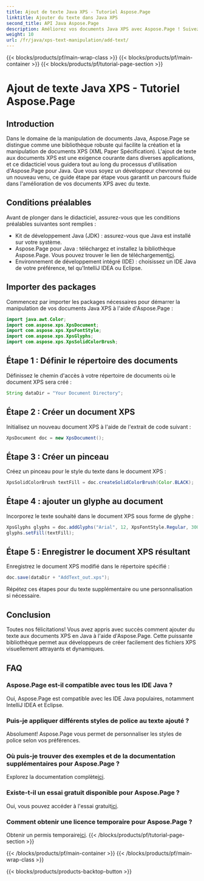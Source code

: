 ```yaml
---
title: Ajout de texte Java XPS - Tutoriel Aspose.Page
linktitle: Ajouter du texte dans Java XPS
second_title: API Java Aspose.Page
description: Améliorez vos documents Java XPS avec Aspose.Page ! Suivez notre guide étape par étape pour ajouter du texte sans effort. Élevez vos compétences en manipulation de documents dès aujourd’hui.
weight: 10
url: /fr/java/xps-text-manipulation/add-text/
---
```


{{< blocks/products/pf/main-wrap-class >}}
{{< blocks/products/pf/main-container >}}
{{< blocks/products/pf/tutorial-page-section >}}

# Ajout de texte Java XPS - Tutoriel Aspose.Page

## Introduction
Dans le domaine de la manipulation de documents Java, Aspose.Page se distingue comme une bibliothèque robuste qui facilite la création et la manipulation de documents XPS (XML Paper Spécification). L'ajout de texte aux documents XPS est une exigence courante dans diverses applications, et ce didacticiel vous guidera tout au long du processus d'utilisation d'Aspose.Page pour Java. Que vous soyez un développeur chevronné ou un nouveau venu, ce guide étape par étape vous garantit un parcours fluide dans l'amélioration de vos documents XPS avec du texte.
## Conditions préalables
Avant de plonger dans le didacticiel, assurez-vous que les conditions préalables suivantes sont remplies :
- Kit de développement Java (JDK) : assurez-vous que Java est installé sur votre système.
-  Aspose.Page pour Java : téléchargez et installez la bibliothèque Aspose.Page. Vous pouvez trouver le lien de téléchargement[ici](https://releases.aspose.com/page/java/).
- Environnement de développement intégré (IDE) : choisissez un IDE Java de votre préférence, tel qu'IntelliJ IDEA ou Eclipse.
## Importer des packages
Commencez par importer les packages nécessaires pour démarrer la manipulation de vos documents Java XPS à l'aide d'Aspose.Page :
```java
import java.awt.Color;
import com.aspose.xps.XpsDocument;
import com.aspose.xps.XpsFontStyle;
import com.aspose.xps.XpsGlyphs;
import com.aspose.xps.XpsSolidColorBrush;
```
## Étape 1 : Définir le répertoire des documents
Définissez le chemin d'accès à votre répertoire de documents où le document XPS sera créé :
```java
String dataDir = "Your Document Directory";
```
## Étape 2 : Créer un document XPS
Initialisez un nouveau document XPS à l'aide de l'extrait de code suivant :
```java
XpsDocument doc = new XpsDocument();
```
## Étape 3 : Créer un pinceau
Créez un pinceau pour le style du texte dans le document XPS :
```java
XpsSolidColorBrush textFill = doc.createSolidColorBrush(Color.BLACK);
```
## Étape 4 : ajouter un glyphe au document
Incorporez le texte souhaité dans le document XPS sous forme de glyphe :
```java
XpsGlyphs glyphs = doc.addGlyphs("Arial", 12, XpsFontStyle.Regular, 300f, 450f, "Hello World!");
glyphs.setFill(textFill);
```
## Étape 5 : Enregistrer le document XPS résultant
Enregistrez le document XPS modifié dans le répertoire spécifié :
```java
doc.save(dataDir + "AddText_out.xps");
```
Répétez ces étapes pour du texte supplémentaire ou une personnalisation si nécessaire.
## Conclusion
Toutes nos félicitations! Vous avez appris avec succès comment ajouter du texte aux documents XPS en Java à l'aide d'Aspose.Page. Cette puissante bibliothèque permet aux développeurs de créer facilement des fichiers XPS visuellement attrayants et dynamiques.
## FAQ
### Aspose.Page est-il compatible avec tous les IDE Java ?
Oui, Aspose.Page est compatible avec les IDE Java populaires, notamment IntelliJ IDEA et Eclipse.
### Puis-je appliquer différents styles de police au texte ajouté ?
Absolument! Aspose.Page vous permet de personnaliser les styles de police selon vos préférences.
### Où puis-je trouver des exemples et de la documentation supplémentaires pour Aspose.Page ?
 Explorez la documentation complète[ici](https://reference.aspose.com/page/java/).
### Existe-t-il un essai gratuit disponible pour Aspose.Page ?
 Oui, vous pouvez accéder à l'essai gratuit[ici](https://releases.aspose.com/).
### Comment obtenir une licence temporaire pour Aspose.Page ?
 Obtenir un permis temporaire[ici](https://purchase.aspose.com/temporary-license/).
{{< /blocks/products/pf/tutorial-page-section >}}

{{< /blocks/products/pf/main-container >}}
{{< /blocks/products/pf/main-wrap-class >}}

{{< blocks/products/products-backtop-button >}}
